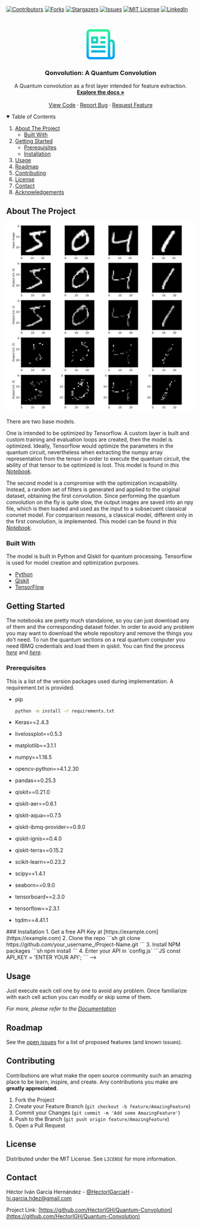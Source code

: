 <!--
*** Thanks for checking out the Best-README-Template. If you have a suggestion
*** that would make this better, please fork the repo and create a pull request
*** or simply open an issue with the tag "enhancement".
*** Thanks again! Now go create something AMAZING! :D
-->



<!-- PROJECT SHIELDS -->
<!--
*** I'm using markdown "reference style" links for readability.
*** Reference links are enclosed in brackets [ ] instead of parentheses ( ).
*** See the bottom of this document for the declaration of the reference variables
*** for contributors-url, forks-url, etc. This is an optional, concise syntax you may use.
*** https://www.markdownguide.org/basic-syntax/#reference-style-links
-->
[![Contributors][contributors-shield]][contributors-url]
[![Forks][forks-shield]][forks-url]
[![Stargazers][stars-shield]][stars-url]
[![Issues][issues-shield]][issues-url]
[![MIT License][license-shield]][license-url]
[![LinkedIn][linkedin-shield]][linkedin-url]



<!-- PROJECT LOGO -->
<br />
<p align="center">
  <a href="https://github.com/HectorIGH/">
    <img src="README_images/logo.png" alt="Logo" width="80" height="80">
  </a>

  <h3 align="center">Qonvolution: A Quantum Convolution</h3>

  <p align="center">
    A Quantum convolution as a first layer intended for feature extraction.
    <br />
    <a href="https://github.com/HectorIGH/Quantum-Convolution"><strong>Explore the docs »</strong></a>
    <br />
    <br />
    <a href="https://github.com/HectorIGH/Quantum-Convolution">View Code</a>
    ·
    <a href="https://github.com/HectorIGH/Quantum-Convolution/issues">Report Bug</a>
    ·
    <a href="https://github.com/HectorIGH/Quantum-Convolution/issues">Request Feature</a>
  </p>
</p>



<!-- TABLE OF CONTENTS -->
<details open="open">
  <summary>Table of Contents</summary>
  <ol>
    <li>
      <a href="#about-the-project">About The Project</a>
      <ul>
        <li><a href="#built-with">Built With</a></li>
      </ul>
    </li>
    <li>
      <a href="#getting-started">Getting Started</a>
      <ul>
        <li><a href="#prerequisites">Prerequisites</a></li>
        <li><a href="#installation">Installation</a></li>
      </ul>
    </li>
    <li><a href="#usage">Usage</a></li>
    <li><a href="#roadmap">Roadmap</a></li>
    <li><a href="#contributing">Contributing</a></li>
    <li><a href="#license">License</a></li>
    <li><a href="#contact">Contact</a></li>
    <li><a href="#acknowledgements">Acknowledgements</a></li>
  </ol>
</details>



<!-- ABOUT THE PROJECT -->
## About The Project

[![Product Name Screen Shot][product-screenshot]](https://hectorigh.github.io/)

There are two base models. 

One is intended to be optimized by Tensorflow. A custom layer is built and custom training and evaluation  loops are created, then the model is optimized. Ideally, Tensorflow would optimize the parameters in the quantum circuit, nevertheless when extracting the numpy array representation from the tensor in order to execute the quantum circuit, the ability of that tensor to be optimized is lost. This model is found in _this [Notebook](https://github.com/HectorIGH/Quantum-Convolution/blob/main/Custom%20Training%20%26%20GradientTape%20for%20Qonv2D%20Initial%20Layer.ipynb)_.

The second model is a compromise with the optimization incapability. Instead, a random set of filters is generated and applied to the original dataset, obtaining the first convolution. Since performing the quantum convolution on the fly is quite slow, the output images are saved into an npy file, which is then loaded and used as the input to a subsecuent classical convnet model. For comparison reasons, a classical model, different only in the first convolution, is implemented. This model can be found in _this [Notebook](https://github.com/HectorIGH/Quantum-Convolution/blob/main/CONVNET%20with%20Quonvolution%20Preprocess.ipynb)_.


### Built With

The model is built in Python and Qiskit for quantum processing. Tensorflow is used for model creation and optimization purposes.

* [Python](https://www.python.org/)
* [Qiskit](https://qiskit.org/)
* [TensorFlow](https://www.tensorflow.org/)



<!-- GETTING STARTED -->
## Getting Started

The notebooks are pretty much standalone, so you can just download any of them and the corresponding dataset folder. In order to avoid any problem you may want to download the whole repository and remove the things you do't need. To run the quantum sections on a real quantum computer you need IBMQ credentials and load them in qiskit. You can find the process _[here](https://qiskit.org/textbook/ch-appendix/qiskit.html#Accessing-on-real-quantum-hardware)_ and _[here](https://qiskit.org/documentation/install.html#access-ibm-q-systems)_.

### Prerequisites

This is a list of the version packages used during implementation. A requirement.txt is provided.

* pip
  ```sh
  python -m install -r requirements.txt
  ```

* Keras==2.4.3
* livelossplot==0.5.3
* matplotlib==3.1.1
* numpy==1.18.5
* opencv-python==4.1.2.30
* pandas==0.25.3
* qiskit==0.21.0
* qiskit-aer==0.6.1
* qiskit-aqua==0.7.5
* qiskit-ibmq-provider==0.9.0
* qiskit-ignis==0.4.0
* qiskit-terra==0.15.2
* scikit-learn==0.23.2
* scipy==1.4.1
* seaborn==0.9.0
* tensorboard==2.3.0
* tensorflow==2.3.1
* tqdm==4.41.1

<!-->
### Installation

1. Get a free API Key at [https://example.com](https://example.com)
2. Clone the repo
   ```sh
   git clone https://github.com/your_username_/Project-Name.git
   ```
3. Install NPM packages
   ```sh
   npm install
   ```
4. Enter your API in `config.js`
   ```JS
   const API_KEY = 'ENTER YOUR API';
   ```
-->


<!-- USAGE EXAMPLES -->
## Usage

Just execute each cell one by one to avoid any problem. Once familiarize with each cell action you can modify or skip some of them.

_For more, please refer to the [Documentation](https://github.com/HectorIGH/Quantum-Convolution/issues)_



<!-- ROADMAP -->
## Roadmap

See the [open issues](https://github.com/HectorIGH/Quantum-Convolution/issues) for a list of proposed features (and known issues).



<!-- CONTRIBUTING -->
## Contributing

Contributions are what make the open source community such an amazing place to be learn, inspire, and create. Any contributions you make are **greatly appreciated**.

1. Fork the Project
2. Create your Feature Branch (`git checkout -b feature/AmazingFeature`)
3. Commit your Changes (`git commit -m 'Add some AmazingFeature'`)
4. Push to the Branch (`git push origin feature/AmazingFeature`)
5. Open a Pull Request



<!-- LICENSE -->
## License

Distributed under the MIT License. See `LICENSE` for more information.



<!-- CONTACT -->
## Contact

Héctor Iván García Hernández - [@HectorIGarciaH](https://twitter.com/HectorIGarciaH) - hi.garcia.hdez@gmail.com

Project Link: [https://github.com/HectorIGH/Quantum-Convolution](https://github.com/HectorIGH/Quantum-Convolution)



<!-- ACKNOWLEDGEMENTS -->
<!--
## Acknowledgements
* [GitHub Emoji Cheat Sheet](https://www.webpagefx.com/tools/emoji-cheat-sheet)
* [Img Shields](https://shields.io)
* [Choose an Open Source License](https://choosealicense.com)
* [GitHub Pages](https://pages.github.com)
* [Animate.css](https://daneden.github.io/animate.css)
* [Loaders.css](https://connoratherton.com/loaders)
* [Slick Carousel](https://kenwheeler.github.io/slick)
* [Smooth Scroll](https://github.com/cferdinandi/smooth-scroll)
* [Sticky Kit](http://leafo.net/sticky-kit)
* [JVectorMap](http://jvectormap.com)
* [Font Awesome](https://fontawesome.com)
-->





<!-- MARKDOWN LINKS & IMAGES -->
<!-- https://www.markdownguide.org/basic-syntax/#reference-style-links -->
[contributors-shield]: https://img.shields.io/github/contributors/HectorIGH/Binary-Image-classification-via-QML.svg?style=for-the-badge
[contributors-url]: https://github.com/HectorIGH/Quantum-Convolution/graphs/contributors
[forks-shield]: https://img.shields.io/github/forks/HectorIGH/Binary-Image-classification-via-QML.svg?style=for-the-badge
[forks-url]: https://github.com/HectorIGH/Quantum-Convolution/network/members
[stars-shield]: https://img.shields.io/github/stars/HectorIGH/Binary-Image-classification-via-QML.svg?style=for-the-badge
[stars-url]: https://github.com/HectorIGH/Quantum-Convolution/stargazers
[issues-shield]: https://img.shields.io/github/issues/HectorIGH/Binary-Image-classification-via-QML.svg?style=for-the-badge
[issues-url]: https://github.com/HectorIGH/Quantum-Convolution/issues
[license-shield]: https://img.shields.io/github/license/HectorIGH/Binary-Image-classification-via-QML.svg?style=for-the-badge
[license-url]: https://github.com/HectorIGH/Quantum-Convolution/blob/master/LICENSE.txt
[linkedin-shield]: https://img.shields.io/badge/-LinkedIn-black.svg?style=for-the-badge&logo=linkedin&colorB=555
[linkedin-url]: https://linkedin.com/in/hector-ivan-garcia-hernandez
[product-screenshot]: README_images/Qonvolution.svg
